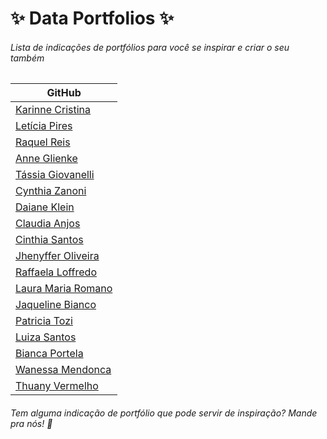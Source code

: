 # ✨ Data Portfolios ✨
###### Lista de indicações de portfólios para você se inspirar e criar o seu também

| GitHub |
|------------|
| [Karinne Cristina](https://github.com/karinnecristina) |
| [Letícia Pires](https://github.com/letpires) |
| [Raquel Reis](https://github.com/raquelcreis) |
| [Anne Glienke](https://github.com/anneglienke) |
| [Tássia Giovanelli](https://github.com/tassiagiovanelli) |
| [Cynthia Zanoni](https://github.com/cyz) |
| [Daiane Klein](https://github.com/daianeklein) |
| [Claudia Anjos](https://github.com/claudiaanjos) |
| [Cinthia Santos](https://github.com/cinthialet) |
| [Jhenyffer Oliveira](https://github.com/JhenyfferOliveira/) |
| [Raffaela Loffredo](https://github.com/raffaloffredo) |
| [Laura Maria Romano](https://github.com/lauramsromano) |
| [Jaqueline Bianco](https://github.com/jaquezux) |
| [Patricia Tozi](https://github.com/patriciatozi) |
| [Luiza Santos](https://github.com/luizamfsantos) |
| [Bianca Portela](https://github.com/biancaportela) |
| [Wanessa Mendonca](https://github.com/wanessamendonca) |
| [Thuany Vermelho](https://github.com/thuanyvermelho) |


 ###### Tem alguma indicação de portfólio que pode servir de inspiração? Mande pra nós! 💜

